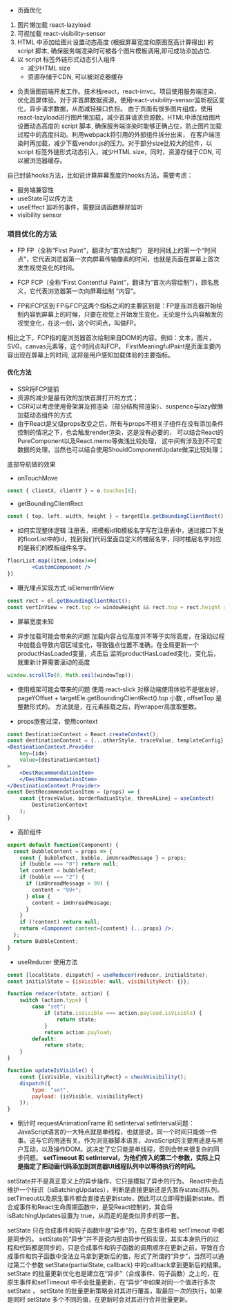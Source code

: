 - 页面优化
1. 图片懒加载 react-lazyload
2. 可视加载 react-visibility-sensor
3. HTML 中添加给图片设置动态高度 (根据屏幕宽度和原图宽高计算得出) 的 script 脚本, 确保服务端渲染时可被各个图片模板调用,即可成功添加占位.
4. 以 script 标签外链形式动态引入组件
    - 减少HTML size
    - 资源存储于CDN, 可以被浏览器缓存

- 负责唐图前端开发工作。技术栈react，react-imvc。项目使用服务端渲染，优化首屏体验。对于非首屏数据资源，使用react-visibility-sensor监听视区变化，异步请求数据，从而减轻接口负担。
由于页面有很多图片组成，使用react-lazyload进行图片懒加载，减少首屏请求资源数。HTML中添加给图片设置动态高度的 script 脚本, 确保服务端渲染时能够正确占位，防止图片加载过程中的高度抖动。利用webpack将引用的外部组件拆分出来，
在客户端渲染时再加载，减少下载vendor.js的压力。对于部分size比较大的组件，以 script 标签外链形式动态引入，减少HTML size，同时，资源存储于CDN, 可以被浏览器缓存。


自己封装hooks方法，比如说计算屏幕宽度的hooks方法。需要考虑：
- 服务端兼容性
- useState可以传方法
- useEffect 监听的事件，需要回调函数移除监听
- visibility sensor

### 项目优化的方法
- FP
FP（全称“First Paint”，翻译为“首次绘制”） 是时间线上的第一个“时间点”，它代表浏览器第一次向屏幕传输像素的时间，也就是页面在屏幕上首次发生视觉变化的时间。

- FCP
FCP（全称“First Contentful Paint”，翻译为“首次内容绘制”），顾名思义，它代表浏览器第一次向屏幕绘制 “内容”。

- FP和FCP区别
FP与FCP这两个指标之间的主要区别是：FP是当浏览器开始绘制内容到屏幕上的时候，只要在视觉上开始发生变化，无论是什么内容触发的视觉变化，在这一刻，这个时间点，叫做FP。

相比之下，FCP指的是浏览器首次绘制来自DOM的内容。例如：文本，图片，SVG，canvas元素等，这个时间点叫FCP。
FirstMeaningfulPaint是页面主要内容出现在屏幕上的时间, 这将是用户感知加载体验的主要指标。

#### 优化方法
- SSR将FCP提前
- 资源的减少是最有效的加快首屏打开的方式；
- CSR可以考虑使用骨架屏及预渲染（部分结构预渲染）、suspence与lazy做懒加载动态组件的方式
- 由于React是父级props改变之后，所有与props不相关子组件在没有添加条件控制的情况之下，也会触发render渲染，这是没有必要的，
可以结合React的PureComponent以及React.memo等做浅比较处理，
这中间有涉及到不可变数据的处理，当然也可以结合使用ShouldComponentUpdate做深比较处理；






底部导航做的效果
- onTouchMove  
```js
const { clientX, clientY } = e.touches[0];
```

- getBoundingClientRect
```js
const { top, left, width, height } = targetEle.getBoundingClientRect();
```

- 如何实现整体逻辑
注册表，把模板id和模板名字写在注册表中，通过接口下发的floorList中的id，找到我们代码里面自定义的楼层名字，同时楼层名字对应的是我们的模板组件名字。

```jsx harmony
floorList.map((item,index)=>{
        <CustomComponent />
})
```

- 曝光埋点实现方式
isElementInView
```js
const rect = el.getBoundingClientRect();
const vertInView = rect.top <= windowHeight && rect.top + rect.height >= 0;
```

- 屏幕宽度未知

- 异步加载可能会带来的问题
加载内容占位高度并不等于实际高度，在滚动过程中加载会导致内容区域变化，导致锚点位置不准确，在全局更新一个productHasLoaded变量，点击后
监听productHasLoaded变化，变化后，就重新计算需要滚动的高度
```js
window.scrollTo(0, Math.ceil(windowTop));
```

- 使用框架可能会带来的问题
使用 react-slick 对移动端使用体验不是很友好，pageYOffset + targetEle.getBoundingClientRect().top 小数 , offsetTop 是整数形式的。
方法就是，在元素挂载之后，将wrapper高度取整数。


- props嵌套过深，使用context

```jsx harmony
const DestinationContext = React.createContext();
const destinationContext = {...otherStyle, traceValue, templateConfig}
<DestinationContext.Provider
    key={idx}
    value={destinationContext}
>
    <DestRecommendationItem>
    </DestRecommendationItem>
</DestinationContext.Provider>
const DestRecommendationItem = (props) => {
    const {traceValue, borderRadiusStyle, threeALine} = useContext(
        DestinationContext
    );
}
```

- 高阶组件
```jsx harmony
export default function(Component) {
  const BubbleContent = props => {
    const { bubbleText, bubble, imUnreadMessage } = props;
    if (bubble === "0") return null;
    let content = bubbleText;
    if (bubble === "2") {
      if (imUnreadMessage > 99) {
        content = "99+";
      } else {
        content = imUnreadMessage;
      }
    }
    if (!content) return null;
    return <Component content={content} {...props} />;
  };
  return BubbleContent;
}
```

- useReducer 使用方法
```jsx harmony
const [localState, dispatch] = useReducer(reducer, initialState);
const initialState = {isVisible: null, visibilityRect: {}};

function reducer(state, action) {
    switch (action.type) {
        case "set":
            if (state.isVisible === action.payload.isVisible) {
                return state;
            }
            return action.payload;
        default:
            return state;
    }
}

function updateIsVisible() {
    const {isVisible, visibilityRect} = checkVisibility();
    dispatch({
        type: "set",
        payload: {isVisible, visibilityRect}
    });
}
```

- 倒计时 requestAnimationFrame 和 setInterval
setInterval问题：
JavaScript语言的一大特点就是单线程，也就是说，同一个时间只能做一件事。这与它的用途有关。作为浏览器脚本语言，JavaScript的主要用途是与用户互动，以及操作DOM。这决定了它只能是单线程，否则会带来很复杂的同步问题。
**setTimeout 和 setInterval，为他们传入的第二个参数，实际上只是指定了把动画代码添加到浏览器UI线程队列中以等待执行的时间。**


setState并不是真正意义上的异步操作，它只是模拟了异步的行为。
React中会去维护一个标识（isBatchingUpdates），判断是直接更新还是先暂存state进队列。setTimeout以及原生事件都会直接去更新state，因此可以立即得到最新state。而合成事件和React生命周期函数中，是受React控制的，其会将isBatchingUpdates设置为 true，从而走的是类似异步的那一套。

setState 只在合成事件和钩子函数中是“异步”的，在原生事件和 setTimeout 中都是同步的。
setState的“异步”并不是说内部由异步代码实现，其实本身执行的过程和代码都是同步的，只是合成事件和钩子函数的调用顺序在更新之前，导致在合成事件和钩子函数中没法立马拿到更新后的值，形式了所谓的“异步”，当然可以通过第二个参数 setState(partialState, callback) 中的callback拿到更新后的结果。
setState 的批量更新优化也是建立在“异步”（合成事件、钩子函数）之上的，在原生事件和setTimeout 中不会批量更新，在“异步”中如果对同一个值进行多次 setState ， setState 的批量更新策略会对其进行覆盖，取最后一次的执行，如果是同时 setState 多个不同的值，在更新时会对其进行合并批量更新。
